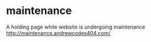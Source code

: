 # maintenance
A holding page while website is undergoing maintenance
http://maintenance.andrewcodes404.com/
